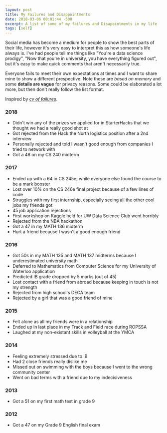 ```yaml
---
layout: post
title: My Failures and Disappointments
date: 2018-03-06 00:01:44 -500
excerpt: A list of some of my failures and Disapointments in my life
tags: [self]
---
```


Social media has become a medium for people to show the best parts of their life, however it's very easy to interpret this as how someone's life always is. I've had people tell me things like "You're a data science prodigy", "Now that you're in university, you have everything figured out", but it's easy to make quick comments that aren't necessarily true.

Everyone fails to meet their own expectations at times and I want to share mine to show a different prespective. Note these are _based on memory_ and some **details are vague** for privacy reasons. Some could be elaborated a lot more, but then don't really follow the list format.

Inspired by [*cv of failures*](https://www.princeton.edu/~joha/Johannes_Haushofer_CV_of_Failures.pdf).

### 2018
- Didn't win any of the prizes we applied for in StarterHacks that we thought we had a really good shot at
- Got rejected from the Hack the North logistics position after a 2nd interview
- Personally rejected and told I wasn't good enough from companies I tried to network with
- Got a 48 on my CS 240 midterm

### 2017
- Ended up with a 64 in CS 245e, while everyone else found the course to be a mark booster
- Lost over 10% on the CS 246e final project because of a few lines of code
- Struggles with my first internship, especially seeing all the other cool jobs my friends got
- 45 job application rejections
- First workshop on Kaggle held for UW Data Science Club went horribly
- Rejected from the NBA hackathon
- Got a 47 in my MATH 136 midterm
- Hurt a friend because I wasn't a good enough friend

### 2016
- Got 50s in my MATH 135 and MATH 137 midterms because I underestimated university math
- Deferred to Mathematics from Computer Science for my University of Waterloo application
- Predicted IB grade dropped by 5 marks (out of 45)
- Lost contact with a friend from abroad because keeping in touch is not my strength
- Rejected from high school's DECA team
- Rejected by a girl that was a good friend of mine

### 2015
- Felt alone as all my friends were in a relationship
- Ended up in last place in my Track and Field race during ROPSSA
- Laughed at my non-existant skills in volleyball at the YMCA

### 2014
- Feeling extremely stressed due to IB
- Had 2 close friends really dislike me
- Missed out on swimming with the boys because I went to the wrong community center
- Went on bad terms with a friend due to my indecisiveness

### 2013
- Got a 51 on my first math test in grade 9

### 2012
- Got a 47 on my Grade 9 English final exam
